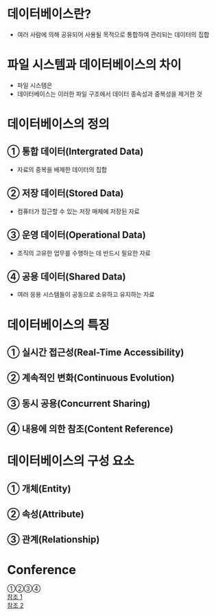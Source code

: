 # 데이터베이스란?
- 여러 사람에 의해 공유되어 사용될 목적으로 통합하여 관리되는 데이터의 집합
#

# 파일 시스템과 데이터베이스의 차이
- 파일 시스템은
- 데이터베이스는 이러한 파일 구조에서 데이터 종속성과 중복성을 제거한 것

# 데이터베이스의 정의
## ① 통합 데이터(Intergrated Data)
- 자료의 중복을 배제한 데이터의 집합
## ② 저장 데이터(Stored Data)
- 컴퓨터가 접근할 수 있는 저장 매체에 저장된 자료
## ③ 운영 데이터(Operational Data)
- 조직의 고유한 업무를 수행하는 데 반드시 필요한 자료
## ④ 공용 데이터(Shared Data)
- 여러 응용 시스템들이 공동으로 소유하고 유지하는 자료
#

# 데이터베이스의 특징
## ① 실시간 접근성(Real-Time Accessibility)
## ② 계속적인 변화(Continuous Evolution)
## ③ 동시 공용(Concurrent Sharing)
## ④ 내용에 의한 참조(Content Reference)
#

# 데이터베이스의 구성 요소
## ① 개체(Entity)
## ② 속성(Attribute)
## ③ 관계(Relationship)
#

# Conference
①②③④  
[참조 1](https://coding-factory.tistory.com/214?category=784883)  
[참조 2](https://blog.naver.com/syunjae21/221984497956)  
